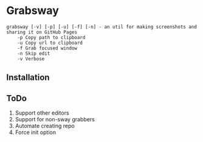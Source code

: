 # Grabsway
```
grabsway [-v] [-p] [-u] [-f] [-n] - an util for making screenshots and sharing it on GitHub Pages 
    -p Copy path to clipboard
    -u Copy url to clipboard
    -f Grab focused window
    -n Skip edit
    -v Verbose
```
## Installation


## ToDo

1. Support other editors
2. Support for non-sway grabbers
3. Automate creating repo
4. Force init option
